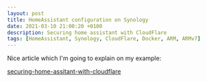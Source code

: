 ```yaml
---
layout: post
title: HomeAssistant configuration on Synology
date: 2021-03-10 21:00:20 +0100
description: Securing home assistant with CloudFlare
tags: [HomeAssistant, Synology, CloudFlare, Docker, ARM, ARMv7]
---
```


Nice article which I'm going to explain on my example:

[securing-home-assitant-with-cloudflare](https://hodgkins.io/securing-home-assitant-with-cloudflare)